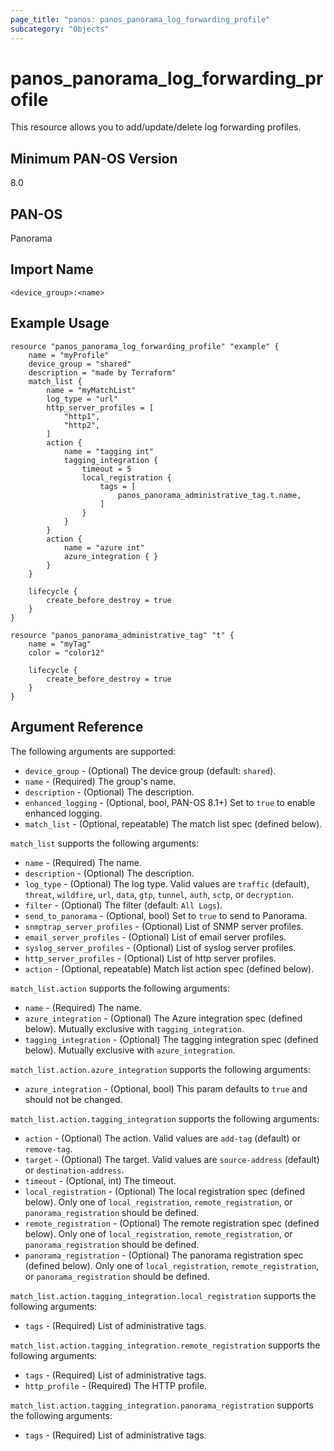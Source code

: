 ```yaml
---
page_title: "panos: panos_panorama_log_forwarding_profile"
subcategory: "Objects"
---
```


# panos_panorama_log_forwarding_profile

This resource allows you to add/update/delete log forwarding profiles.

## Minimum PAN-OS Version

8.0


## PAN-OS

Panorama


## Import Name

```shell
<device_group>:<name>
```


## Example Usage

```hcl
resource "panos_panorama_log_forwarding_profile" "example" {
    name = "myProfile"
    device_group = "shared"
    description = "made by Terraform"
    match_list {
        name = "myMatchList"
        log_type = "url"
        http_server_profiles = [
            "http1",
            "http2",
        ]
        action {
            name = "tagging int"
            tagging_integration {
                timeout = 5
                local_registration {
                    tags = [
                        panos_panorama_administrative_tag.t.name,
                    ]
                }
            }
        }
        action {
            name = "azure int"
            azure_integration { }
        }
    }

    lifecycle {
        create_before_destroy = true
    }
}

resource "panos_panorama_administrative_tag" "t" {
    name = "myTag"
    color = "color12"

    lifecycle {
        create_before_destroy = true
    }
}
```

## Argument Reference

The following arguments are supported:

* `device_group` - (Optional) The device group (default: `shared`).
* `name` - (Required) The group's name.
* `description` - (Optional) The description.
* `enhanced_logging` - (Optional, bool, PAN-OS 8.1+) Set to `true` to enable enhanced logging.
* `match_list` - (Optional, repeatable) The match list spec (defined below).

`match_list` supports the following arguments:

* `name` - (Required) The name.
* `description` - (Optional) The description.
* `log_type` - (Optional) The log type.  Valid values are `traffic` (default),
  `threat`, `wildfire`, `url`, `data`, `gtp`, `tunnel`, `auth`, `sctp`, or `decryption`.
* `filter` - (Optional) The filter (default: `All Logs`).
* `send_to_panorama` - (Optional, bool) Set to `true` to send to Panorama.
* `snmptrap_server_profiles` - (Optional) List of SNMP server profiles.
* `email_server_profiles` - (Optional) List of email server profiles.
* `syslog_server_profiles` - (Optional) List of syslog server profiles.
* `http_server_profiles` - (Optional) List of http server profiles.
* `action` - (Optional, repeatable) Match list action spec (defined below).

`match_list.action` supports the following arguments:

* `name` - (Required) The name.
* `azure_integration` - (Optional) The Azure integration spec (defined
  below).  Mutually exclusive with `tagging_integration`.
* `tagging_integration` - (Optional) The tagging integration spec (defined
  below).  Mutually exclusive with `azure_integration`.

`match_list.action.azure_integration` supports the following arguments:

* `azure_integration` - (Optional, bool) This param defaults to `true` and should
  not be changed.

`match_list.action.tagging_integration` supports the following arguments:

* `action` - (Optional) The action.  Valid values are `add-tag` (default) or
  `remove-tag`.
* `target` - (Optional) The target.  Valid values are `source-address` (default)
  or `destination-address`.
* `timeout` - (Optional, int) The timeout.
* `local_registration` - (Optional) The local registration spec (defined below).
  Only one of `local_registration`, `remote_registration`, or `panorama_registration`
  should be defined.
* `remote_registration` - (Optional) The remote registration spec (defined below).
  Only one of `local_registration`, `remote_registration`, or `panorama_registration`
  should be defined.
* `panorama_registration` - (Optional) The panorama registration spec (defined below).
  Only one of `local_registration`, `remote_registration`, or `panorama_registration`
  should be defined.

`match_list.action.tagging_integration.local_registration` supports the
following arguments:

* `tags` - (Required) List of administrative tags.

`match_list.action.tagging_integration.remote_registration` supports the
following arguments:

* `tags` - (Required) List of administrative tags.
* `http_profile` - (Required) The HTTP profile.

`match_list.action.tagging_integration.panorama_registration` supports the
following arguments:

* `tags` - (Required) List of administrative tags.
